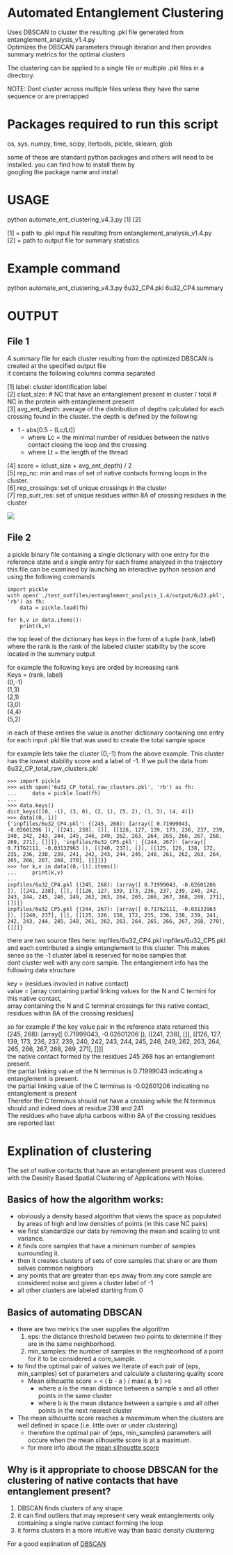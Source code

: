 # Automated Entanglement Clustering  

Uses DBSCAN to cluster the resulting .pkl file generated from entanglement_analysis_v1.4.py   
Optimizes the DBSCAN parameters through iteration and then provides summary metrics for the optimal clusters  

The clustering can be applied to a single file or multiple .pkl files in a directory.  

NOTE: Dont cluster across multiple files unless they have the same sequence or are premapped  

# Packages required to run this script  
  
os, sys, numpy, time, scipy, itertools, pickle, sklearn, glob  

some of these are standard python packages and others will need to be installed. you can find how to install them by   
googling the package name and install  

# USAGE  

python automate_ent_clustering_v4.3.py [1] [2]  

[1] = path to .pkl input file resulting from entanglement_analysis_v1.4.py  
[2] = path to output file for summary statistics  

# Example command  

python automate_ent_clustering_v4.3.py 6u32_CP4.pkl 6u32_CP4.summary  

# OUTPUT
## File 1  
A summary file for each cluster resulting from the optimized DBSCAN is created at the specified output file  
it contains the following columns comma separated  

[1] label: cluster identification label  
[2] clust_size: # NC that have an entanglement present in cluster / total # NC in the protein with entanglement present  
[3] avg_ent_depth: average of the distribution of depths calculated for each crossing found in the cluster. the depth is defined by the following:  
- 1 - abs(0.5 - (Lc/Lt))  
    - where Lc = the minimal number of residues between the native contact closing the loop and the crossing  
    - where Lt = the length of the thread  

[4] score = (clust_size + avg_ent_depth) / 2  
[5] rep_nc: min and max of set of native contacts forming loops in the cluster.  
[6] rep_crossings: set of unique crossings in the cluster  
[7] rep_surr_res: set of unique residues within 8A of crossing residues in the cluster  
  
![](depth_explination.png)  
  
## File 2  
a pickle binary file containing a single dictionary with one entry for the reference state and a single entry for each frame analyzed in the trajectory  
    this file can be examined by launching an interactive python session and using the following commands  
    
    import pickle    
    with open('./test_outfiles/entanglement_analysis_1.4/output/6u32.pkl', 'rb') as fh:  
        data = pickle.load(fh)  
  
    for k,v in data.items():  
        print(k,v)  
  
the top level of the dictionary has keys in the form of a tuple (rank, label)  
where the rank is the rank of the labeled cluster stability by the score located in the summary output  
    
for example the following keys are orded by increasing rank   
Keys = (rank, label)  
(0,-1)  
(1,3)  
(2,1)  
(3,0)  
(4,4)  
(5,2)  
  
in each of these entires the value is another dictionary containing one entry for each input .pkl file that was used to create the total sample space  
  
for example lets take the cluster (0,-1) from the above example. This cluster has the lowest stability score and a label of -1. If we pull the data from  
6u32_CP_total_raw_clusters.pkl  

    >>> import pickle
    >>> with open('6u32_CP_total_raw_clusters.pkl', 'rb') as fh:
    ...     data = pickle.load(fh)
    ...
    >>> data.keys()
    dict_keys([(0, -1), (3, 0), (2, 1), (5, 2), (1, 3), (4, 4)])
    >>> data[(0,-1)]
    {'inpfiles/6u32_CP4.pkl': {(245, 268): [array([ 0.71999043, -0.02601206 ]), [[241, 238], []], [[126, 127, 139, 173, 236, 237, 239, 240, 242, 243, 244, 245, 246, 249, 262, 263, 264, 265, 266, 267, 268, 269, 271], []]]}, 'inpfiles/6u32_CP5.pkl': {(244, 267): [array([ 0.71762111, -0.03132963 ]), [[240, 237], []], [[125, 126, 138, 172, 235, 236, 238, 239, 241, 242, 243, 244, 245, 248, 261, 262, 263, 264, 265, 266, 267, 268, 270], []]]}}
    >>> for k,v in data[(0,-1)].items():
    ...     print(k,v)
    ...
    inpfiles/6u32_CP4.pkl {(245, 268): [array([ 0.71999043, -0.02601206 ]), [[241, 238], []], [[126, 127, 139, 173, 236, 237, 239, 240, 242, 243, 244, 245, 246, 249, 262, 263, 264, 265, 266, 267, 268, 269, 271], []]]}
    inpfiles/6u32_CP5.pkl {(244, 267): [array([ 0.71762111, -0.03132963 ]), [[240, 237], []], [[125, 126, 138, 172, 235, 236, 238, 239, 241, 242, 243, 244, 245, 248, 261, 262, 263, 264, 265, 266, 267, 268, 270], []]]}

there are two source files here: inpfiles/6u32_CP4.pkl inpfiles/6u32_CP5.pkl  
and each contributed a single entanglement to this cluster. This makes sense as the -1 cluster label is reserved for noise samples that   
dont cluster well with any core sample. The entanglement info has the following data structure  

key = (residues invovled in native contact)  
value = [array containing partial linking values for the N and C termini for this native contact,  
         array containing the N and C terminal crossings for this native contact,  
         residues within 8A of the crossing residues]  

so for example if the key value pair in the reference state returned this  
(245, 268): [array([ 0.71999043, -0.02601206 ]), [[241, 238], []], [[126, 127, 139, 173, 236, 237, 239, 240, 242, 243, 244, 245, 246, 249, 262, 263, 264, 265, 266, 267, 268, 269, 271], []]]  
the native contact formed by the residues 245 268 has an entanglement present.  
the partial linking value of the N terminus is 0.71999043 indicating a entanglement is present.  
the partial linking value of the C terminus is -0.02601206 indicating no entanglement is present  
Therefor the C terminus should not have a crossing while the N terminus should and indeed does at residue 238 and 241  
The residues who have alpha carbons within 8A of the crossing residues are reported last  
  
  
# Explination of clustering  

The set of native contacts that have an entanglement present was clustered with the Desnity Based Spatial Clustering of Applications with Noise.  

## Basics of how the algorithm works:  
- obviously a density based algorithm that views the space as populated by areas of high and low densities of points (in this case NC pairs)  
- we first standardize our data by removing the mean and scaling to unit variance.  
- it finds core samples that have a minimum  number of samples surrounding it.  
- then it creates clusters of sets of core samples that share or are them selves common neighbors  
- any points that are greater than eps away from any core sample are considered noise and given a cluster label of -1  
- all other clusters are labeled starting from 0  
  
## Basics of automating DBSCAN  
- there are two metrics the user supplies the algorithm  
    1. eps: the distance threshold between two points to determine if they are in the same neighborhood.  
    2. min_samples: the number of samples in the neighborhood of a point for it to be considered a core_sample.  
- to find the optimal pair of values we iterate of each pair of (eps, min_samples) set of parameters and calculate a clustering quality score  
    - Mean silhouette score = < ( b - a ) / max( a, b ) >s  
        - where a is the mean distance between a sample s and all other points in the same cluster  
        - where b is the mean distance between a sample s and all other points in the next nearest cluster  
- The mean silhouette score reaches a maximimum when the clusters are well defined in space (i.e. little over or under clustering)   
    - therefore the optimal pair of (eps, min_samples) parameters will occure when the mean silhouette score is at a maximum.   
    - for more info about the [mean silhouette score](https://scikit-learn.org/stable/modules/clustering.html#silhouette-coefficient)  

## Why is it appropriate to choose DBSCAN for the clustering of native contacts that have entanglement present?  
1. DBSCAN finds clusters of any shape   
2. it can find outliers that may represent very weak entanglements only containing a single native contact forming the loop  
3. it forms clusters in a more intuitive way than basic density clustering  

For a good explination of [DBSCAN](https://scikit-learn.org/stable/modules/clustering.html#dbscan)  

